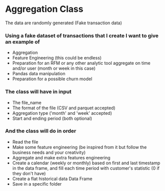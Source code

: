 
# Aggregation Class

The data are randomly generated (Fake transaction data)

### Using a fake dataset of transactions that I create I want to give an example of

- Aggregation
- Feature Engineering (this could be endless)
- Preparation for an RFM or any other analytic tool aggregate on time and/or user (month or week in this case)
- Pandas data manipulation
- Preparation for a possible churn model

### The class will have in input

- The file_name
- The format of the file (CSV and parquet accepted)
- Aggregation type ('month' and 'week' accepted)
- Start and ending period (both optional)

### And the class will do in order

- Read the file
- Make some feature engineering (be inspired from it but follow the business needs and your creativity)
- Aggregate and make extra features engineering
- Create a calendar (weekly or monthly) based on first and last timestamp in the data frame, and fill each time period with customer's statistic (0 if they don't have)
- Create a flat historical data Data Frame
- Save in a specific folder

